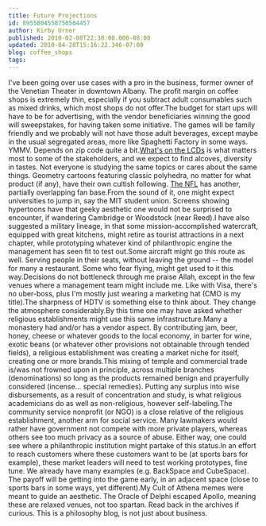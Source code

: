 ```yaml
---
title: Future Projections
id: 8955804558750504457
author: Kirby Urner
published: 2010-02-08T22:30:00.000-08:00
updated: 2010-04-28T15:16:22.346-07:00
blog: coffee_shops
tags: 
---
```


I've been going over use cases with a pro in the business, former owner of the Venetian Theater in downtown Albany.  The profit margin on coffee shops is extremely thin, especially if you subtract adult consumables such as mixed drinks, which most shops do not offer.The budget for start ups will have to be for advertising, with the vendor beneficiaries winning the good will sweepstakes, for having taken some initiative.  The games will be family friendly and we probably will not have those adult beverages, except maybe in the usual segregated areas, more like Spaghetti Factory in some ways.  YMMV.  Depends on zip code quite a bit.[What's on the LCDs](http://coffeeshopsnet.blogspot.com/2010/04/smart-bar-lcds.html) is what matters most to some of the stakeholders, and we expect to find alcoves, diversity in tastes.   Not everyone is studying the same topics or cares about the same things.  Geometry cartoons featuring classic polyhedra, no matter for what product (if any), have their own cultish following.  [The NFL](http://worldgame.blogspot.com/2010/02/more-from-97214.html) has another, partially overlapping fan base.From the sound of it, one might expect universities to jump in, say the MIT student union.  Screens showing hypertoons have that geeky aesthetic one would not be surprised to encounter, if wandering Cambridge or Woodstock (near Reed).I have also suggested a military lineage, in that some mission-accomplished watercraft, equipped with great kitchens, might retire as tourist attractions in a next chapter, while prototyping whatever kind of philanthropic engine the management has seen fit to test out.Some aircraft might go this route as well.  Serving people in their seats, without leaving the ground -- the model for many a restaurant.  Some who fear flying, might get used to it this way.Decisions do not bottleneck through me praise Allah, except in the few venues where a management team might include me.  Like with Visa, there's no uber-boss, plus I'm mostly just wearing a marketing hat (CMO is my title).The sharpness of HDTV is something else to think about.  They change the atmosphere considerably.By this time one may have asked whether religious establishments might use this same infrastructure.Many a monastery had and/or has a vendor aspect.  By contributing jam, beer, honey, cheese or whatever goods to the local economy, in barter for wine, exotic beans (or whatever other provisions not obtainable through tended fields), a religious establishment was creating a market niche for itself, creating one or more brands.This mixing of temple and commercial trade is/was not frowned upon in principle, across multiple branches (denominations) so long as the products remained benign and prayerfully considered (incense... special remedies).  Putting any surplus into wise disbursements, as a result of concentration and study, is what religious academicians do as well as non-religious, however self-labeling.The community service nonprofit (or NGO) is a close relative of the religious establishment, another arm for social service.  Many lawmakers would rather have government not compete with more private players, whereas others see too much privacy as a source of abuse.  Either way, one could see where a philanthropic institution might partake of this status.In an effort to reach customers where these customers want to be (at sports bars for example), these market leaders will need to test working prototypes, fine tune.  We already have many examples (e.g. BackSpace and CubeSpace).  The payoff will be getting into the game early, in an adjacent space (close to sports bars in some ways, yet different).My Cult of Athena memes were meant to guide an aesthetic.  The Oracle of Delphi escaped Apollo, meaning these are relaxed venues, not too spartan.  Read back in the archives if curious.  This is a philosophy blog, is not just about business.